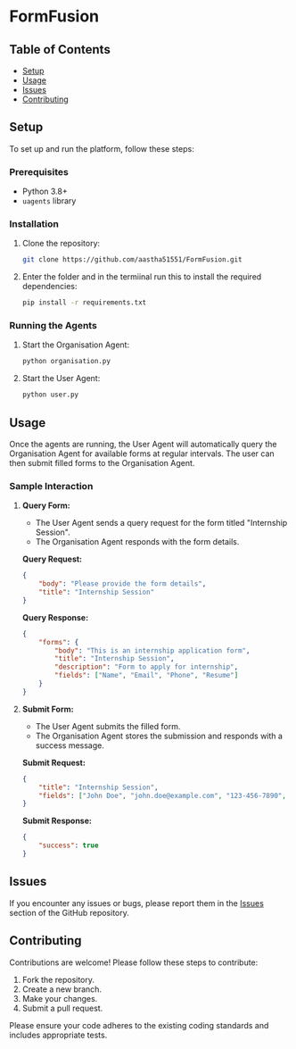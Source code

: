 # FormFusion

## Table of Contents

- [Setup](#setup)
- [Usage](#usage)
- [Issues](#issues)
- [Contributing](#contributing)


## Setup
To set up and run the platform, follow these steps:

### Prerequisites
- Python 3.8+
- `uagents` library

### Installation
1. Clone the repository:
    ```sh
    git clone https://github.com/aastha51551/FormFusion.git
    ```

2. Enter the folder and in the termiinal run this to install the required dependencies:
    ```sh
    pip install -r requirements.txt
    ```

### Running the Agents
1. Start the Organisation Agent:
    ```sh
    python organisation.py
    ```

2. Start the User Agent:
    ```sh
    python user.py
    ```

## Usage
Once the agents are running, the User Agent will automatically query the Organisation Agent for available forms at regular intervals. The user can then submit filled forms to the Organisation Agent.

### Sample Interaction
1. **Query Form:**
    - The User Agent sends a query request for the form titled "Internship Session".
    - The Organisation Agent responds with the form details.

    **Query Request:**
    ```json
    {
        "body": "Please provide the form details",
        "title": "Internship Session"
    }
    ```

    **Query Response:**
    ```json
    {
        "forms": {
            "body": "This is an internship application form",
            "title": "Internship Session",
            "description": "Form to apply for internship",
            "fields": ["Name", "Email", "Phone", "Resume"]
        }
    }
    ```

2. **Submit Form:**
    - The User Agent submits the filled form.
    - The Organisation Agent stores the submission and responds with a success message.

    **Submit Request:**
    ```json
    {
        "title": "Internship Session",
        "fields": ["John Doe", "john.doe@example.com", "123-456-7890", "Resume content here"]
    }
    ```

    **Submit Response:**
    ```json
    {
        "success": true
    }
    ```

## Issues
If you encounter any issues or bugs, please report them in the [Issues](https://github.com/aastha51551/FormFusion/issues) section of the GitHub repository.

## Contributing
Contributions are welcome! Please follow these steps to contribute:

1. Fork the repository.
2. Create a new branch.
3. Make your changes.
4. Submit a pull request.

Please ensure your code adheres to the existing coding standards and includes appropriate tests.
